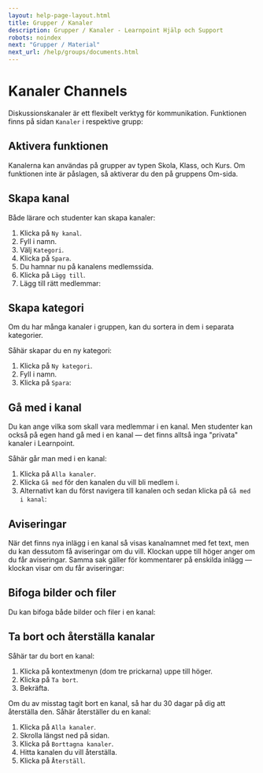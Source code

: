 ```yaml
---
layout: help-page-layout.html
title: Grupper / Kanaler
description: Grupper / Kanaler - Learnpoint Hjälp och Support
robots: noindex
next: "Grupper / Material"
next_url: /help/groups/documents.html
---
```


<h1>
    <span lang="sv">Kanaler</span>
    <span lang="en">Channels</span>
</h1>

<!-- only-in-swedish.html -->

Diskussionskanaler är ett flexibelt verktyg för kommunikation. Funktionen finns på sidan `Kanaler` i respektive grupp:

<!-- desktop-screenshot.html, { src: "_assets/channels.png", alt: "Kanaler", theme: "light" } -->


## Aktivera funktionen

Kanalerna kan användas på grupper av typen Skola, Klass, och Kurs. Om funktionen inte är påslagen, så aktiverar du den på gruppens Om-sida.


## Skapa kanal

Både lärare och studenter kan skapa kanaler:

1. Klicka på `Ny kanal`.
2. Fyll i namn.
3. Välj `Kategori`.
4. Klicka på `Spara`.
5. Du hamnar nu på kanalens medlemssida.
6. Klicka på `Lägg till`.
7. Lägg till rätt medlemmar:

<!-- desktop-recording.html, { src: "_assets/create-channel.mp4", alt: "Skapa kanal", theme: "light" } -->


## Skapa kategori

Om du har många kanaler i gruppen, kan du sortera in dem i separata kategorier.

Såhär skapar du en ny kategori:

1. Klicka på `Ny kategori`.
2. Fyll i namn.
3. Klicka på `Spara`:

<!-- desktop-recording.html, { src: "_assets/create-category.mp4", alt: "Skapa kanal", theme: "light" } -->


## Gå med i kanal

Du kan ange vilka som skall vara medlemmar i en kanal. Men studenter kan också på egen hand gå med i en kanal — det finns alltså inga "privata" kanaler i Learnpoint.

Såhär går man med i en kanal:

1. Klicka på `Alla kanaler`.
2. Klicka `Gå med` för den kanalen du vill bli medlem i.
3. Alternativt kan du först navigera till kanalen och sedan klicka på `Gå med i kanal`:

<!-- desktop-recording.html, { src: "_assets/join-channel.mp4", alt: "Gå med i kanal", theme: "light" } -->


## Aviseringar

När det finns nya inlägg i en kanal så visas kanalnamnet med fet text, men du kan dessutom få aviseringar om du vill. Klockan uppe till höger anger om du får aviseringar. Samma sak gäller för kommentarer på enskilda inlägg — klockan visar om du får aviseringar:

<!-- desktop-recording.html, { src: "_assets/subscribe-to-channels.mp4", alt: "Aviseringar", theme: "light" } -->


## Bifoga bilder och filer

Du kan bifoga både bilder och filer i en kanal:

<!-- desktop-screenshot.html, { src: "_assets/channel-attachments.png", alt: "Bilder och filer", theme: "light" } -->


## Ta bort och återställa kanalar

Såhär tar du bort en kanal:

1. Klicka på kontextmenyn (dom tre prickarna) uppe till höger.
2. Klicka på `Ta bort`.
3. Bekräfta.

Om du av misstag tagit bort en kanal, så har du 30 dagar på dig att återställa den. Såhär återställer du en kanal:

1. Klicka på `Alla kanaler`.
2. Skrolla längst ned på sidan.
3. Klicka på `Borttagna kanaler`.
4. Hitta kanalen du vill återställa.
5. Klicka på `Återställ`.
